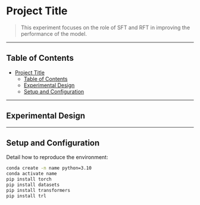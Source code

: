 # Project Title

> This experiment focuses on the role of SFT and RFT in improving the performance of the model.

---

## Table of Contents

- [Project Title](#project-title)
  - [Table of Contents](#table-of-contents)
  - [Experimental Design](#experimental-design)
  - [Setup and Configuration](#setup-and-configuration)

---

## Experimental Design



---

## Setup and Configuration

Detail how to reproduce the environment:
```bash
conda create -n name python=3.10
conda activate name
pip install torch
pip install datasets
pip install transformers
pip install trl
